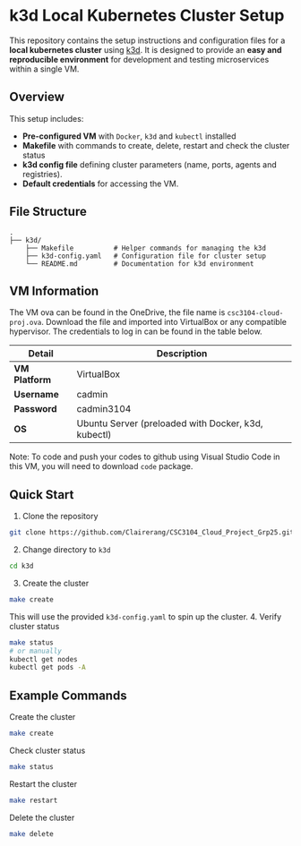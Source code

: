 # k3d Local Kubernetes Cluster Setup

This repository contains the setup instructions and configuration files for a **local kubernetes cluster** using [k3d](https://k3d.io/). It is designed to provide an **easy and reproducible environment** for development and testing microservices within a single VM.

## Overview

This setup includes:
- **Pre-configured VM** with `Docker`, `k3d` and `kubectl` installed
- **Makefile** with commands to create, delete, restart and check the cluster status
- **k3d config file** defining cluster parameters (name, ports, agents and registries).
- **Default credentials** for accessing the VM.

## File Structure
```plaintext
.
├── k3d/
    ├── Makefile          # Helper commands for managing the k3d 
    ├── k3d-config.yaml   # Configuration file for cluster setup
    └── README.md         # Documentation for k3d environment
```

## VM Information

The VM ova can be found in the OneDrive, the file name is `csc3104-cloud-proj.ova`. Download the file and imported into VirtualBox or any compatible hypervisor. The credentials to log in can be found in the table below.

| Detail | Description |
|--------|--------------|
| **VM Platform** | VirtualBox |
| **Username** | cadmin |
| **Password** | cadmin3104 |
| **OS** | Ubuntu Server (preloaded with Docker, k3d, kubectl) |

Note: To code and push your codes to github using Visual Studio Code in this VM, you will need to download `code` package.

## Quick Start
1. Clone the repository
```bash
git clone https://github.com/Clairerang/CSC3104_Cloud_Project_Grp25.git
```
2. Change directory to `k3d`
```bash
cd k3d
```
3. Create the cluster
```bash
make create
```
This will use the provided `k3d-config.yaml` to spin up the cluster.
4. Verify cluster status
```bash
make status
# or manually
kubectl get nodes
kubectl get pods -A
```

## Example Commands
Create the cluster
```bash
make create
```
Check cluster status
```bash
make status
```
Restart the cluster
```bash
make restart
```
Delete the cluster
```bash
make delete
```